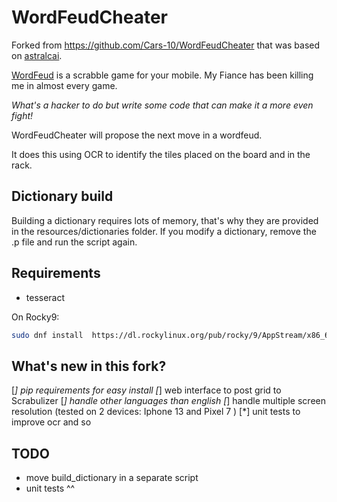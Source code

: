 WordFeudCheater
===============
Forked from https://github.com/Cars-10/WordFeudCheater that was based on [astralcai](https://github.com/astralcai/scrabbler/tree/master).

[WordFeud](https://wordfeud.com/) is a scrabble game for your mobile. My Fiance has been killing me in almost every game.

_What's a hacker to do but write some code that can make it a more even fight!_

WordFeudCheater will propose the next move in a wordfeud.

It does this using OCR to identify the tiles placed on the board and in the rack.

## Dictionary build
Building a dictionary requires lots of memory, that's why they are provided in the resources/dictionaries folder.
If you modify a dictionary, remove the .p file and run the script again.

## Requirements
* tesseract

On Rocky9:
```bash
sudo dnf install  https://dl.rockylinux.org/pub/rocky/9/AppStream/x86_64/os/Packages/t/tesseract-4.1.1-7.el9.x86_64.rpm https://dl.rockylinux.org/pub/rocky/9/AppStream/x86_64/os/Packages/l/leptonica-1.80.0-4.el9.1.x86_64.rpm https://dl.rockylinux.org/pub/rocky/9/AppStream/x86_64/os/Packages/t/tesseract-langpack-eng-4.1.0-3.el9.noarch.rpm         https://dl.rockylinux.org/pub/rocky/9/AppStream/x86_64/os/Packages/t/tesseract-tessdata-doc-4.1.0-3.el9.noarch.rpm
```

## What's new in this fork?
[*] pip requirements for easy install
[*] web interface to post grid to Scrabulizer
[*] handle other languages than english
[*] handle multiple screen resolution (tested on 2 devices: Iphone 13 and Pixel 7 )
[*] unit tests to improve ocr and so

## TODO
* move build_dictionary in a separate script
* unit tests ^^